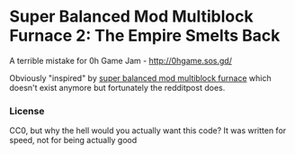 Super Balanced Mod Multiblock Furnace 2: The Empire Smelts Back
===============================================================

A terrible mistake for 0h Game Jam - http://0hgame.sos.gd/

Obviously "inspired" by [super balanced mod multiblock furnace](https://www.reddit.com/r/feedthebeast/comments/4pf3z1/super_balanced_mod_multiblock_furnace_has_been/) which doesn't exist anymore but fortunately the redditpost does.

### License

CC0, but why the hell would you actually want this code? It was written for speed, not for being actually good
